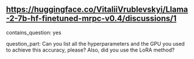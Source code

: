 ## https://huggingface.co/VitaliiVrublevskyi/Llama-2-7b-hf-finetuned-mrpc-v0.4/discussions/1

contains_question: yes

question_part: Can you list all the hyperparameters and the GPU you used to achieve this accuracy, please? Also, did you use the LoRA method?